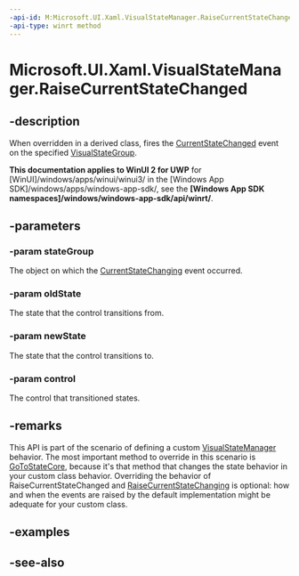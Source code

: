 ```yaml
---
-api-id: M:Microsoft.UI.Xaml.VisualStateManager.RaiseCurrentStateChanged(Microsoft.UI.Xaml.VisualStateGroup,Microsoft.UI.Xaml.VisualState,Microsoft.UI.Xaml.VisualState,Microsoft.UI.Xaml.Controls.Control)
-api-type: winrt method
---
```


<!-- Method syntax
protected void RaiseCurrentStateChanged(Windows.UI.Xaml.VisualStateGroup stateGroup, Windows.UI.Xaml.VisualState oldState, Windows.UI.Xaml.VisualState newState, Windows.UI.Xaml.Controls.Control control)
-->

# Microsoft.UI.Xaml.VisualStateManager.RaiseCurrentStateChanged

## -description
When overridden in a derived class, fires the [CurrentStateChanged](visualstategroup_currentstatechanged.md) event on the specified [VisualStateGroup](visualstategroup.md).

**This documentation applies to WinUI 2 for UWP** for [WinUI]/windows/apps/winui/winui3/ in the [Windows App SDK]/windows/apps/windows-app-sdk/, see the **[Windows App SDK namespaces]/windows/windows-app-sdk/api/winrt/**.

## -parameters
### -param stateGroup
The object on which the [CurrentStateChanging](visualstategroup_currentstatechanging.md) event occurred.

### -param oldState
The state that the control transitions from.

### -param newState
The state that the control transitions to.

### -param control
The control that transitioned states.

## -remarks
This API is part of the scenario of defining a custom [VisualStateManager](visualstatemanager.md) behavior. The most important method to override in this scenario is [GoToStateCore](visualstatemanager_gotostatecore_2010136904.md), because it's that method that changes the state behavior in your custom class behavior. Overriding the behavior of RaiseCurrentStateChanged and [RaiseCurrentStateChanging](visualstatemanager_raisecurrentstatechanging_901595439.md) is optional: how and when the events are raised by the default implementation might be adequate for your custom class.

## -examples

## -see-also
